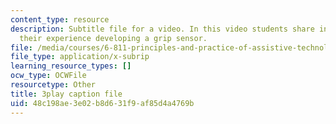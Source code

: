 ```yaml
---
content_type: resource
description: Subtitle file for a video. In this video students share insights about
  their experience developing a grip sensor.
file: /media/courses/6-811-principles-and-practice-of-assistive-technology-fall-2014/48c198ae3e02b8d631f9af85d4a4769b_9r3067S3Dm0.srt
file_type: application/x-subrip
learning_resource_types: []
ocw_type: OCWFile
resourcetype: Other
title: 3play caption file
uid: 48c198ae-3e02-b8d6-31f9-af85d4a4769b
---
```

